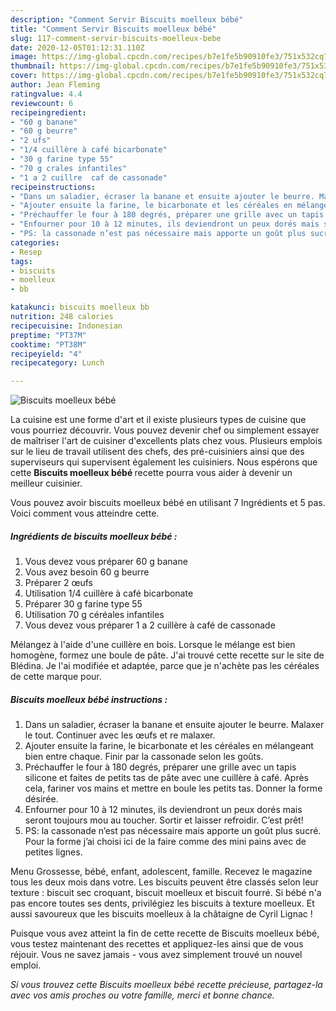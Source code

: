 ```yaml
---
description: "Comment Servir Biscuits moelleux bébé"
title: "Comment Servir Biscuits moelleux bébé"
slug: 117-comment-servir-biscuits-moelleux-bebe
date: 2020-12-05T01:12:31.110Z
image: https://img-global.cpcdn.com/recipes/b7e1fe5b90910fe3/751x532cq70/biscuits-moelleux-bebe-photo-principale-de-la-recette.jpg
thumbnail: https://img-global.cpcdn.com/recipes/b7e1fe5b90910fe3/751x532cq70/biscuits-moelleux-bebe-photo-principale-de-la-recette.jpg
cover: https://img-global.cpcdn.com/recipes/b7e1fe5b90910fe3/751x532cq70/biscuits-moelleux-bebe-photo-principale-de-la-recette.jpg
author: Jean Fleming
ratingvalue: 4.4
reviewcount: 6
recipeingredient:
- "60 g banane"
- "60 g beurre"
- "2 ufs"
- "1/4 cuillère à café bicarbonate"
- "30 g farine type 55"
- "70 g crales infantiles"
- "1 a 2 cuillre  caf de cassonade"
recipeinstructions:
- "Dans un saladier, écraser la banane et ensuite ajouter le beurre. Malaxer le tout. Continuer avec les œufs et re malaxer."
- "Ajouter ensuite la farine, le bicarbonate et les céréales en mélangeant bien entre chaque. Finir par la cassonade selon les goûts."
- "Préchauffer le four à 180 degrés, préparer une grille avec un tapis silicone et faites de petits tas de pâte avec une cuillère à café. Après cela, fariner vos mains et mettre en boule les petits tas. Donner la forme désirée."
- "Enfourner pour 10 à 12 minutes, ils deviendront un peux dorés mais seront toujours mou au toucher. Sortir et laisser refroidir. C’est prêt!"
- "PS: la cassonade n’est pas nécessaire mais apporte un goût plus sucré. Pour la forme j’ai choisi ici de la faire comme des mini pains avec de petites lignes."
categories:
- Resep
tags:
- biscuits
- moelleux
- bb

katakunci: biscuits moelleux bb 
nutrition: 248 calories
recipecuisine: Indonesian
preptime: "PT37M"
cooktime: "PT38M"
recipeyield: "4"
recipecategory: Lunch

---
```



![Biscuits moelleux bébé](https://img-global.cpcdn.com/recipes/b7e1fe5b90910fe3/751x532cq70/biscuits-moelleux-bebe-photo-principale-de-la-recette.jpg)

La cuisine est une forme d'art et il existe plusieurs types de cuisine que vous pourriez découvrir. Vous pouvez devenir chef ou simplement essayer de maîtriser l'art de cuisiner d'excellents plats chez vous. Plusieurs emplois sur le lieu de travail utilisent des chefs, des pré-cuisiniers ainsi que des superviseurs qui supervisent également les cuisiniers. Nous espérons que cette <strong> Biscuits moelleux bébé </strong> recette pourra vous aider à devenir un meilleur cuisinier.

<!--inarticleads1-->

Vous pouvez avoir biscuits moelleux bébé en utilisant 7 Ingrédients et 5 pas. Voici comment vous atteindre cette.

##### Ingrédients de biscuits moelleux bébé :

1. Vous devez vous préparer 60 g banane
1. Vous avez besoin 60 g beurre
1. Préparer 2 œufs
1. Utilisation 1/4 cuillère à café bicarbonate
1. Préparer 30 g farine type 55
1. Utilisation 70 g céréales infantiles
1. Vous devez vous préparer 1 a 2 cuillère à café de cassonade


Mélangez à l&#39;aide d&#39;une cuillère en bois. Lorsque le mélange est bien homogène, formez une boule de pâte. J&#39;ai trouvé cette recette sur le site de Blédina. Je l&#39;ai modifiée et adaptée, parce que je n&#39;achète pas les céréales de cette marque pour. 

<!--inarticleads2-->

##### Biscuits moelleux bébé instructions :

1. Dans un saladier, écraser la banane et ensuite ajouter le beurre. Malaxer le tout. Continuer avec les œufs et re malaxer.
1. Ajouter ensuite la farine, le bicarbonate et les céréales en mélangeant bien entre chaque. Finir par la cassonade selon les goûts.
1. Préchauffer le four à 180 degrés, préparer une grille avec un tapis silicone et faites de petits tas de pâte avec une cuillère à café. Après cela, fariner vos mains et mettre en boule les petits tas. Donner la forme désirée.
1. Enfourner pour 10 à 12 minutes, ils deviendront un peux dorés mais seront toujours mou au toucher. Sortir et laisser refroidir. C’est prêt!
1. PS: la cassonade n’est pas nécessaire mais apporte un goût plus sucré. Pour la forme j’ai choisi ici de la faire comme des mini pains avec de petites lignes.


Menu Grossesse, bébé, enfant, adolescent, famille. Recevez le magazine tous les deux mois dans votre. Les biscuits peuvent être classés selon leur texture : biscuit sec croquant, biscuit moelleux et biscuit fourré. Si bébé n&#39;a pas encore toutes ses dents, privilégiez les biscuits à texture moelleux. Et aussi savoureux que les biscuits moelleux à la châtaigne de Cyril Lignac ! 

<!--inarticleads1-->

<p>
Puisque vous avez atteint la fin de cette recette de Biscuits moelleux bébé, vous testez maintenant des recettes et appliquez-les ainsi que de vous réjouir. Vous ne savez jamais - vous avez simplement trouvé un nouvel emploi.
</p>

<p>
<i>Si vous trouvez cette Biscuits moelleux bébé recette précieuse, partagez-la avec vos amis proches ou votre famille, merci et bonne chance.</i>
</p>
